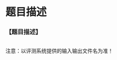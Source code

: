 # 题目描述


<h3>
【题目描述】
</h3>
<p>
<img src="/upload/image/20130101/20130101174819_27600.png" alt=""/> 
</p>
<p>
注意：以评测系统提供的输入输出文件名为准！
</p>
<p>
<br/>
</p>

